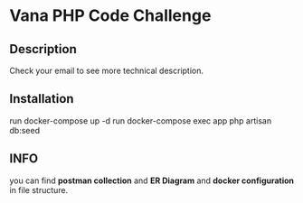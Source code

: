 # Vana PHP Code Challenge

## Description
Check your email to see more technical description.

## Installation
run docker-compose up -d
run docker-compose exec app php artisan db:seed

## INFO
you can find **postman collection** and **ER Diagram** and **docker configuration** in file structure.




